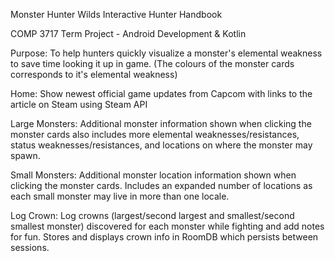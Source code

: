 Monster Hunter Wilds
Interactive Hunter Handbook

COMP 3717 Term Project - Android Development & Kotlin

Purpose: 
To help hunters quickly visualize a monster's elemental weakness to save time looking it up in game.
(The colours of the monster cards corresponds to it's elemental weakness)

Home:
Show newest official game updates from Capcom with links to the article on Steam using Steam API

Large Monsters:
Additional monster information shown when clicking the monster cards also includes more elemental 
weaknesses/resistances, status weaknesses/resistances, and locations on where the monster may spawn.

Small Monsters:
Additional monster location information shown when clicking the monster cards. Includes an expanded 
number of locations as each small monster may live in more than one locale. 

Log Crown:
Log crowns (largest/second largest and smallest/second smallest monster) discovered for each monster
while fighting and add notes for fun. 
Stores and displays crown info in RoomDB which persists between sessions.




